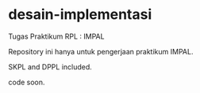 # desain-implementasi
Tugas Praktikum RPL : IMPAL


Repository ini hanya untuk pengerjaan praktikum IMPAL.

SKPL and DPPL included.

code soon.
